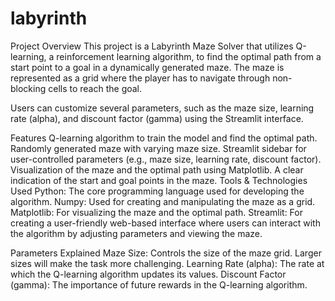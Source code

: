 # labyrinth
Project Overview
This project is a Labyrinth Maze Solver that utilizes Q-learning, a reinforcement learning algorithm, to find the optimal path from a start point to a goal in a dynamically generated maze. The maze is represented as a grid where the player has to navigate through non-blocking cells to reach the goal.

Users can customize several parameters, such as the maze size, learning rate (alpha), and discount factor (gamma) using the Streamlit interface.

Features
Q-learning algorithm to train the model and find the optimal path.
Randomly generated maze with varying maze size.
Streamlit sidebar for user-controlled parameters (e.g., maze size, learning rate, discount factor).
Visualization of the maze and the optimal path using Matplotlib.
A clear indication of the start and goal points in the maze.
Tools & Technologies Used
Python: The core programming language used for developing the algorithm.
Numpy: Used for creating and manipulating the maze as a grid.
Matplotlib: For visualizing the maze and the optimal path.
Streamlit: For creating a user-friendly web-based interface where users can interact with the algorithm by adjusting parameters and viewing the maze.

Parameters Explained
Maze Size: Controls the size of the maze grid. Larger sizes will make the task more challenging.
Learning Rate (alpha): The rate at which the Q-learning algorithm updates its values.
Discount Factor (gamma): The importance of future rewards in the Q-learning algorithm.
